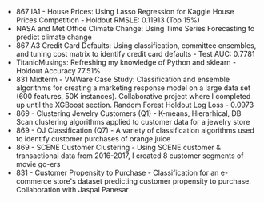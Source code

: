 * 867 IA1 - House Prices: Using Lasso Regression for Kaggle House Prices Competition -  Holdout RMSLE: 0.11913 (Top 15%)
* NASA and Met Office Climate Change: Using Time Series Forecasting to predict climate change  
* 867 A3 Credit Card Defaults: Using classification, committee ensembles, and tuning cost matrix to identify credit card defaults - Test AUC: 0.7781
* TitanicMusings: Refreshing my knowledge of Python and sklearn - Holdout Accuracy 77.51%
* 831 Midterm - VMWare Case Study: Classification and ensemble algorithms for creating a marketing response model on a large data set (600 features, 50K instances). Collaborative project where I completed up until the XGBoost section. Random Forest Holdout Log Loss - 0.0973
* 869 - Clustering Jewelry Customers (Q1) - K-means, Hierarhical, DB Scan clustering algorithms applied to customer data for a jewelry store
* 869 - OJ Classification (Q7) - A variety of classification algorithms used to identify customer purchases of orange juice
* 869 - SCENE Customer Clustering - Using SCENE customer & transactional data from 2016-2017, I created 8 customer segments of movie go-ers
* 831 - Customer Propensity to Purchase - Classification for an e-commerce store's dataset predicting customer propensity to purchase. Collaboration with Jaspal Panesar
